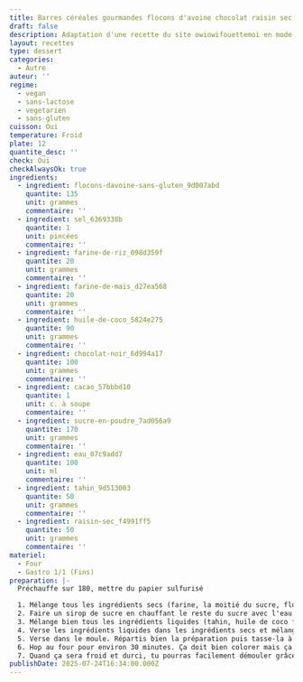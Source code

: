 ```yaml
---
title: Barres céréales gourmandes flocons d'avoine chocolat raisin sec sans gluten
draft: false
description: Adaptation d'une recette du site owiowifouettemoi en mode vegan et moins cher
layout: recettes
type: dessert
categories:
  - Autre
auteur: ''
regime:
  - vegan
  - sans-lactose
  - vegetarien
  - sans-gluten
cuisson: Oui
temperature: Froid
plate: 12
quantite_desc: ''
check: Oui
checkAlwaysOk: true
ingredients:
  - ingredient: flocons-davoine-sans-gluten_9d007abd
    quantite: 135
    unit: grammes
    commentaire: ''
  - ingredient: sel_6369338b
    quantite: 1
    unit: pincées
    commentaire: ''
  - ingredient: farine-de-riz_098d359f
    quantite: 20
    unit: grammes
    commentaire: ''
  - ingredient: farine-de-mais_d27ea568
    quantite: 20
    unit: grammes
    commentaire: ''
  - ingredient: huile-de-coco_5824e275
    quantite: 90
    unit: grammes
    commentaire: ''
  - ingredient: chocolat-noir_6d994a17
    quantite: 100
    unit: grammes
    commentaire: ''
  - ingredient: cacao_57bbbd10
    quantite: 1
    unit: c. à soupe
    commentaire: ''
  - ingredient: sucre-en-poudre_7ad056a9
    quantite: 170
    unit: grammes
    commentaire: ''
  - ingredient: eau_07c9add7
    quantite: 100
    unit: ml
    commentaire: ''
  - ingredient: tahin_9d513003
    quantite: 50
    unit: grammes
    commentaire: ''
  - ingredient: raisin-sec_f4991ff5
    quantite: 50
    unit: grammes
    commentaire: ''
materiel:
  - Four
  - Gastro 1/1 (Fins)
preparation: |-
  Préchauffe sur 180, mettre du papier sulfurisé

  1. Mélange tous les ingrédients secs (farine, la moitié du sucre, flocons d'avoine, cacao, sel, raisins, chocolat en pépites) dans un grand bol
  2. Faire un sirop de sucre en chauffant le reste du sucre avec l'eau  (à la base c'est du sirop d'érable dans cette recette mais c'est moins cher comme ça, possible de mettre du sirop d'érable si vous voulez)
  3. Mélange bien tous les ingrédients liquides (tahin, huile de coco fondue, sirop de sucre) dans un autre bol
  4. Verse les ingrédients liquides dans les ingrédients secs et mélange pour tout bien incorporer.
  5. Verse dans le moule. Répartis bien la préparation puis tasse-la à l’aide du cul d’un verre ou d’un bout de papier cuisson.
  6. Hop au four pour environ 30 minutes. Ça doit bien colorer mais ça a quand même l'air pas encore cuit quand ça sort si on veut un truc moelleux. Laisse complètement refroidir dans le moule posé sur une grille (sinon ça tombera en morceaux).
  7. Quand ça sera froid et durci, tu pourras facilement démouler grâce  aux pans de papier cuisson et découper en barres ou carrés (à l’aide d’un bon couteau si c'est bien cuit). Conserve dans un récipient hermétique.
publishDate: 2025-07-24T16:34:00.000Z
---
```


